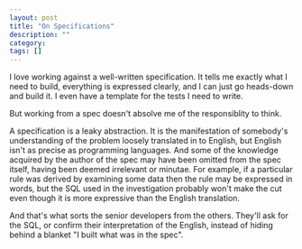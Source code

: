 ```yaml
---
layout: post
title: "On Specifications"
description: ""
category: 
tags: []
---
```


I love working against a well-written specification. It tells me exactly what I need to build, everything is expressed clearly, and I can just go heads-down and build it. I even have a template for the tests I need to write.

But working from a spec doesn't absolve me of the responsiblity to think.

A specification is a leaky abstraction.  It is the manifestation of somebody's understanding of the problem loosely translated in to English, but English isn't as precise as programming languages. And some of the knowledge acquired by the author of the spec may have been omitted from the spec itself, having been deemed irrelevant or minutae.  For example, if a particular rule was derived by examining some data then the rule may be expressed in words, but the SQL used in the investigation probably won't make the cut even though it is more expressive than the English translation.

And that's what sorts the senior developers from the others. They'll ask for the SQL, or confirm their interpretation of the English, instead of hiding behind a blanket "I built what was in the spec".
